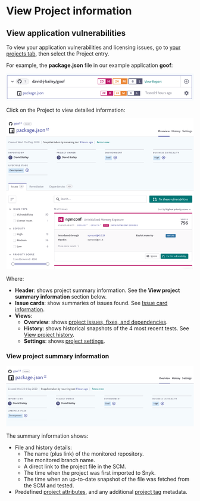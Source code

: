 # View Project information

## View application vulnerabilities

To view your application vulnerabilities and licensing issues, go to [your projects tab](https://app.snyk.io/projects), then select the Project entry.

For example, the **package.json** file in our example application **goof**:

![](../../.gitbook/assets/application-vuln.png)

Click on the Project to view detailed information:

![](../../.gitbook/assets/project-page.png)

Where:

* **Header**: shows project summary information. See the **View project summary information** section below.
* **Issue cards**: show summaries of issues found. See [Issue card information](https://docs.snyk.io/getting-started/introduction-to-snyk-projects/issue-card-information).
* **Views**:
  * **Overview**: shows [project issues, fixes, and dependencies](https://docs.snyk.io/getting-started/introduction-to-snyk-projects/view-project-issues-remediations-and-dependencies).
  * **History**: shows historical snapshots of the 4 most recent tests. See [View project history](https://docs.snyk.io/getting-started/introduction-to-snyk-projects/view-project-history).
  * **Settings**: shows [project settings](https://docs.snyk.io/getting-started/introduction-to-snyk-projects/view-project-settings).

### View project summary information

![](../../.gitbook/assets/proj-summ.png)

The summary information shows:

* File and history details:
  * The name (plus link) of the monitored repository.
  * The monitored branch name.
  * A direct link to the project file in the SCM.
  * The time when the project was first imported to Snyk.
  * The time when an up-to-date snapshot of the file was fetched from the SCM and tested.
* Predefined [project attributes](https://docs.snyk.io/fixing-and-prioritizing-issues/policies/assign-a-policy-to-project-attributes), and any additional [project tag](https://docs.snyk.io/getting-started/introduction-to-snyk-projects/project-tags) metadata.
